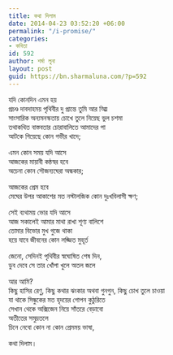 ```yaml
---
title: কথা দিলাম
date: 2014-04-23 03:52:20 +06:00
permalink: "/i-promise/"
categories:
- কবিতা
id: 592
author: শর্মা লুনা
layout: post
guid: https://bn.sharmaluna.com/?p=592
---
```


যদি কোনদিন এমন হয়  
প্রচণ্ড দাবদাহময় পৃথিবীর দু প্রান্তে তুমি আর আ্মি  
সাংসারিক অন্যমনস্কতায় চোখে তুলে নিয়েছ ভুল চশমা  
তথাকথিত বাস্তবতার চোরাবালিতে আমাদের পা  
আটকে গিয়েছে কোন গভীর খাদে;

এমন কোন সময় যদি আসে  
আজকের মায়াবী কন্ঠস্বর হবে  
অচেনা কোন সৌজন্যঘেরা অন্ধকার;

আজকের প্রেম হবে  
মেঘের উপর আকাশের মত নস্টালজিক কোন দুঃখবিলাসী ক্ষণ;

সেই ব্যথাময় ভোর যদি আসে  
আজ সকালেই আমার মাথা রাখা শূণ্য বালিশে  
তোমার বিভোর মুখ গুজে থাকা  
হয়ে যাবে জীবনের কোন লজ্জিত মুহূর্ত

জেনো, সেদিনই পৃথিবীর স্বঘোষিত শেষ দিন,  
ডুব দেবে সে তার খোঁপা খুলে অতল জলে

আর আমি?  
কিছু হাসির রেণু, কিছু কথার ঝংকার অথবা গুনগুন, কিছু চোখ তুলে চাওয়া  
যা থাকে সিন্ধুকের মত হৃদয়ের গোপন কুঠুরিতে  
সেখান থেকে অক্সিজেন নিয়ে সাঁতরে বেড়াবো  
অতীতের সমুদ্রতলে  
চিনে নেবো কোন না কোন প্রেমময় ভাষা,

কথা দিলাম।